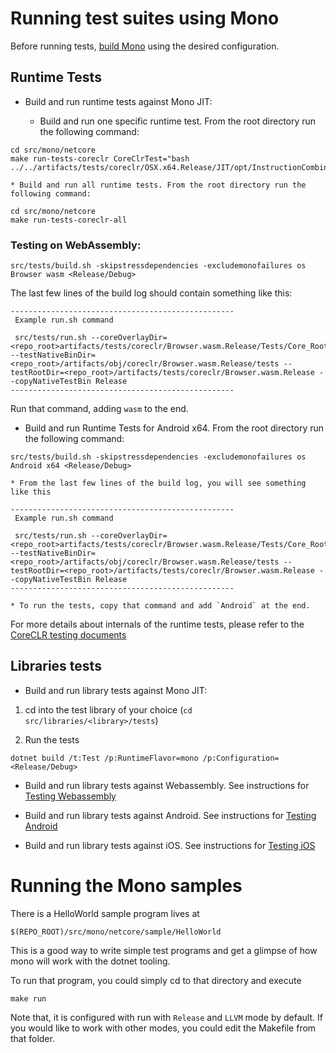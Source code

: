 # Running test suites using Mono

Before running tests, [build Mono](../../building/mono/README.md) using the desired configuration.

## Runtime Tests
* Build and run runtime tests against Mono JIT:

    * Build and run one specific runtime test. From the root directory run the following command:
```
cd src/mono/netcore
make run-tests-coreclr CoreClrTest="bash ../../artifacts/tests/coreclr/OSX.x64.Release/JIT/opt/InstructionCombining/DivToMul/DivToMul.sh"
```

    * Build and run all runtime tests. From the root directory run the following command:
```
cd src/mono/netcore
make run-tests-coreclr-all
```

### Testing on WebAssembly:
```
src/tests/build.sh -skipstressdependencies -excludemonofailures os Browser wasm <Release/Debug>
```

The last few lines of the build log should contain something like this:
```
--------------------------------------------------
 Example run.sh command

 src/tests/run.sh --coreOverlayDir=<repo_root>artifacts/tests/coreclr/Browser.wasm.Release/Tests/Core_Root --testNativeBinDir=<repo_root>/artifacts/obj/coreclr/Browser.wasm.Release/tests --testRootDir=<repo_root>/artifacts/tests/coreclr/Browser.wasm.Release --copyNativeTestBin Release
--------------------------------------------------
```

Run that command, adding `wasm` to the end.

* Build and run Runtime Tests for Android x64. From the root directory run the following command:
```
src/tests/build.sh -skipstressdependencies -excludemonofailures os Android x64 <Release/Debug>
```
    * From the last few lines of the build log, you will see something like this
```
--------------------------------------------------
 Example run.sh command

 src/tests/run.sh --coreOverlayDir=<repo_root>artifacts/tests/coreclr/Browser.wasm.Release/Tests/Core_Root --testNativeBinDir=<repo_root>/artifacts/obj/coreclr/Browser.wasm.Release/tests --testRootDir=<repo_root>/artifacts/tests/coreclr/Browser.wasm.Release --copyNativeTestBin Release
--------------------------------------------------
```
    * To run the tests, copy that command and add `Android` at the end.

For more details about internals of the runtime tests, please refer to the [CoreCLR testing documents](../coreclr)

## Libraries tests
* Build and run library tests against Mono JIT:

1. cd into the test library of your choice (`cd src/libraries/<library>/tests`)

2. Run the tests

```
dotnet build /t:Test /p:RuntimeFlavor=mono /p:Configuration=<Release/Debug>
```

* Build and run library tests against Webassembly. See instructions for [Testing Webassembly](../libraries/testing-wasm.md)

* Build and run library tests against Android. See instructions for [Testing Android](../libraries/testing-android.md)

* Build and run library tests against iOS. See instructions for [Testing iOS](../libraries/testing-apple.md)

# Running the Mono samples
There is a HelloWorld sample program lives at
```
$(REPO_ROOT)/src/mono/netcore/sample/HelloWorld
```

This is a good way to write simple test programs and get a glimpse of how mono will work with the dotnet tooling.

To run that program, you could simply cd to that directory and execute

```
make run
```

Note that, it is configured with run with `Release` and `LLVM` mode by default. If you would like to work with other modes, 
you could edit the Makefile from that folder.
